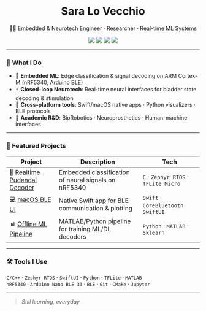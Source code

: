 <h1 align="center">Sara Lo Vecchio</h1>
<p align="center">
  👩‍💻 Embedded & Neurotech Engineer · Researcher · Real-time ML Systems  
</p>
<p align="center">
  <a href="https://github.com/saralovecchio"><img src="https://img.shields.io/badge/GitHub-181717?style=flat&logo=github&logoColor=white"/></a>
  <a href="mailto:saralovecchio13@gmail.com"><img src="https://img.shields.io/badge/Email-D14836?style=flat&logo=gmail&logoColor=white"/></a>
  <a href="https://yourwebsite.com"><img src="https://img.shields.io/badge/Portfolio-000000?style=flat&logo=apple&logoColor=white"/></a>
  <a href="https://linktocv.com"><img src="https://img.shields.io/badge/CV-PDF-informational?style=flat&logo=adobeacrobatreader&logoColor=white"/></a>
</p>

---

### 🧠 What I Do
- 🧩 **Embedded ML**: Edge classification & signal decoding on ARM Cortex-M (nRF5340, Arduino BLE)
- ⚡ **Closed-loop Neurotech**: Real-time neural interfaces for bladder state decoding & stimulation
- 🧰 **Cross-platform tools**: Swift/macOS native apps · Python visualizers · BLE protocols
- 🔬 **Academic R&D**: BioRobotics · Neuroprosthetics · Human-machine interfaces

---

### 📁 Featured Projects
| Project | Description | Tech |
|--------|-------------|------|
| 🧠 [Realtime Pudendal Decoder](https://github.com/saralovecchio/...) | Embedded classification of neural signals on nRF5340 | `C` · `Zephyr RTOS` · `TFLite Micro` |
| 💻 [macOS BLE UI](https://github.com/saralovecchio/...) | Native Swift app for BLE communication & plotting | `Swift` · `CoreBluetooth` · `SwiftUI` |
| 📊 [Offline ML Pipeline](https://github.com/saralovecchio/...) | MATLAB/Python pipeline for training ML/DL decoders | `Python` · `MATLAB` · `Sklearn` |

---

### 🛠️ Tools I Use
`C/C++` · `Zephyr RTOS` · `SwiftUI` · `Python` · `TFLite` · `MATLAB`  
`nRF5340` · `Arduino Nano BLE 33` · `BLE` · `Git` · `CMake` · `Jupyter`

---

> _Still learning, everyday_

